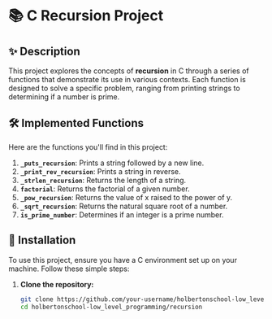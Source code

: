 # 📚 C Recursion Project

## ✨ Description

This project explores the concepts of **recursion** in C through a series of functions that demonstrate its use in various contexts. Each function is designed to solve a specific problem, ranging from printing strings to determining if a number is prime.

## 🛠️ Implemented Functions

Here are the functions you'll find in this project:

1. **`_puts_recursion`**: Prints a string followed by a new line.
2. **`_print_rev_recursion`**: Prints a string in reverse.
3. **`_strlen_recursion`**: Returns the length of a string.
4. **`factorial`**: Returns the factorial of a given number.
5. **`_pow_recursion`**: Returns the value of x raised to the power of y.
6. **`_sqrt_recursion`**: Returns the natural square root of a number.
7. **`is_prime_number`**: Determines if an integer is a prime number.

## 🚀 Installation

To use this project, ensure you have a C environment set up on your machine. Follow these simple steps:

1. **Clone the repository:**
   ```bash
   git clone https://github.com/your-username/holbertonschool-low_level_programming.git
   cd holbertonschool-low_level_programming/recursion
